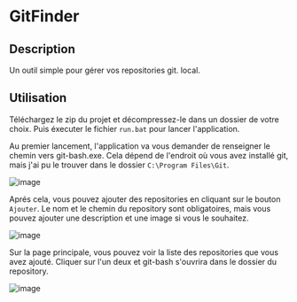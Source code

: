 # GitFinder

## Description

Un outil simple pour gérer vos repositories git. local.

## Utilisation

Téléchargez le zip du projet et décompressez-le dans un dossier de votre choix. Puis éxecuter le fichier `run.bat` pour lancer l'application.

Au premier lancement, l'application va vous demander de renseigner le chemin vers git-bash.exe.
Cela dépend de l'endroit où vous avez installé git, mais j'ai pu le trouver dans le dossier `C:\Program Files\Git`.

![image](https://github.com/Francois389/GitFinder/assets/75416431/3e38c636-b6b0-4cc8-80ba-fdb111ccffdb)


Aprés cela, vous pouvez ajouter des repositories en cliquant sur le bouton `Ajouter`.
Le nom et le chemin du repository sont obligatoires, mais vous pouvez ajouter une description et une image si vous le souhaitez.

![image](https://github.com/Francois389/GitFinder/assets/75416431/743704cb-7b7f-4b87-acac-2961cfcc32a7)


Sur la page principale, vous pouvez voir la liste des repositories que vous avez ajouté.
Cliquer sur l'un deux et git-bash s'ouvrira dans le dossier du repository.

![image](https://github.com/Francois389/GitFinder/assets/75416431/180e73c2-c4bf-4e82-a73f-0f69a8b55fb8)
